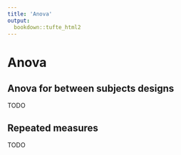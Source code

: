 ```yaml
---
title: 'Anova'
output: 
  bookdown::tufte_html2
---
```





# Anova
  





## Anova for between subjects designs

TODO


## Repeated measures 

TODO




